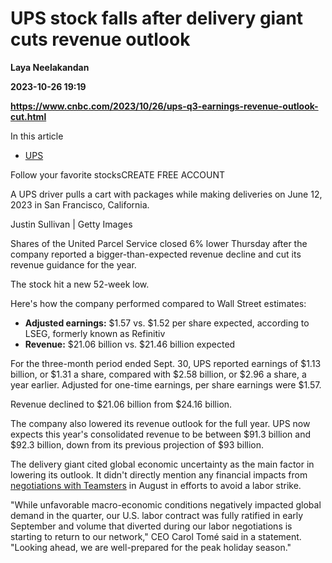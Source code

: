 # UPS stock falls after delivery giant cuts revenue outlook
**Laya Neelakandan**

**2023-10-26 19:19**

**https://www.cnbc.com/2023/10/26/ups-q3-earnings-revenue-outlook-cut.html**

In this article

*   [UPS](https://www.cnbc.com/quotes/UPS)

Follow your favorite stocksCREATE FREE ACCOUNT

A UPS driver pulls a cart with packages while making deliveries on June 12, 2023 in San Francisco, California.

Justin Sullivan | Getty Images

Shares of the United Parcel Service closed 6% lower Thursday after the company reported a bigger-than-expected revenue decline and cut its revenue guidance for the year.

The stock hit a new 52-week low.

Here's how the company performed compared to Wall Street estimates:

*   **Adjusted earnings:** $1.57 vs. $1.52 per share expected, according to LSEG, formerly known as Refinitiv
*   **Revenue:** $21.06 billion vs. $21.46 billion expected

For the three-month period ended Sept. 30, UPS reported earnings of $1.13 billion, or $1.31 a share, compared with $2.58 billion, or $2.96 a share, a year earlier. Adjusted for one-time earnings, per share earnings were $1.57.

Revenue declined to $21.06 billion from $24.16 billion.

The company also lowered its revenue outlook for the full year. UPS now expects this year's consolidated revenue to be between $91.3 billion and $92.3 billion, down from its previous projection of $93 billion.

The delivery giant cited global economic uncertainty as the main factor in lowering its outlook. It didn't directly mention any financial impacts from [negotiations with Teamsters](https://www.cnbc.com/2023/07/25/ups-teamsters-reach-contract-to-avoid-strike-union-says.html) in August in efforts to avoid a labor strike.

"While unfavorable macro-economic conditions negatively impacted global demand in the quarter, our U.S. labor contract was fully ratified in early September and volume that diverted during our labor negotiations is starting to return to our network," CEO Carol Tomé said in a statement. "Looking ahead, we are well-prepared for the peak holiday season."